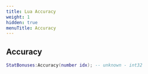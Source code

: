 ```yaml
---
title: Lua Accuracy
weight: 1
hidden: true
menuTitle: Accuracy
---
```

## Accuracy
```lua
StatBonuses:Accuracy(number idx); -- unknown - int32
```
